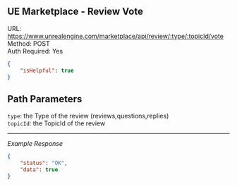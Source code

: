 ## UE Marketplace - Review Vote

URL: https://www.unrealengine.com/marketplace/api/review/:type/:topicId/vote \
Method: POST \
Auth Required: Yes

```json
{
    "isHelpful": true
}
```

## Path Parameters

`type`: the Type of the review (reviews,questions,replies) <br/>
`topicId`: the TopicId of the review

---

_Example Response_

```json
{
    "status": "OK",
    "data": true
}
```